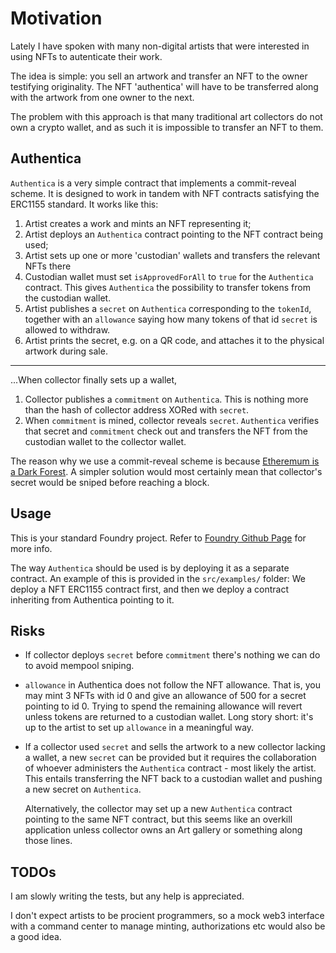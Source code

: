# Motivation

Lately I have spoken with many non-digital artists that
were interested in using NFTs to autenticate their work. 

The idea is simple: you sell an artwork and transfer an NFT to the owner testifying originality. The NFT 'authentica' will have to be transferred along with the artwork from one owner to the next.

The problem with this approach is that many traditional art collectors do not own a crypto wallet, and as such it is impossible to transfer an NFT to them.

## Authentica
`Authentica` is a very simple contract that implements a commit-reveal scheme. It is designed to work in tandem with NFT contracts satisfying the ERC1155 standard. It works like this:

1. Artist creates a work and mints an NFT representing it;
2. Artist deploys an `Authentica` contract pointing to the NFT contract being used;
3. Artist sets up one or more 'custodian' wallets and transfers the relevant NFTs there
4. Custodian wallet must set `isApprovedForAll` to `true` for the `Authentica` contract. This gives `Authentica` the possibility to transfer tokens from the custodian wallet.
5. Artist publishes a `secret` on `Authentica` corresponding to the `tokenId`, together with an `allowance` saying how many tokens of that id `secret` is allowed to withdraw.
6. Artist prints the secret, e.g. on a QR code, and attaches it to the physical artwork during sale.

--- 
...When collector finally sets up a wallet,
1. Collector publishes a `commitment` on `Authentica`. This is nothing more than the hash of collector address XORed with `secret`.
2. When `commitment` is mined, collector reveals `secret`. `Authentica` verifies that secret and `commitment` check out and transfers the NFT from the custodian wallet to the collector wallet.

The reason why we use a commit-reveal scheme is because [Etheremum is a Dark Forest](https://www.paradigm.xyz/2020/08/ethereum-is-a-dark-forest). A simpler solution would most certainly mean that collector's secret would be sniped before reaching a block.

## Usage
This is your standard Foundry project. Refer to [Foundry Github Page](https://github.com/foundry-rs/foundry) for more info.

The way `Authentica` should be used is by deploying it as a separate contract. An example of this is provided in the `src/examples/` folder: We deploy a NFT ERC1155 contract first, and then we deploy a contract inheriting from Authentica pointing to it.

## Risks
- If collector deploys `secret` before `commitment` there's nothing we can do to avoid mempool sniping.
- `allowance` in Authentica does not follow the NFT allowance. That is, you may mint 3 NFTs with id 0 and give an allowance of 500 for a secret pointing to id 0.
Trying to spend the remaining allowance will revert unless tokens are returned to a custodian wallet. Long story short: it's up to the artist to set up `allowance` in a meaningful way.
- If a collector used `secret` and sells the artwork to a new collector lacking a wallet, a new `secret` can be provided but it requires the collaboration of whoever administers the `Authentica` contract - most likely the artist. This entails transferring the NFT back to a custodian wallet and pushing a new secret on `Authentica`.

    Alternatively, the collector may set up a new `Authentica` contract pointing to the same NFT contract, but this seems like an overkill application unless collector owns an Art gallery or something along those lines.

## TODOs

I am slowly writing the tests, but any help is appreciated.

I don't expect artists to be procient programmers, so a mock web3 interface with a command center to manage minting, authorizations etc would also be a good idea.
